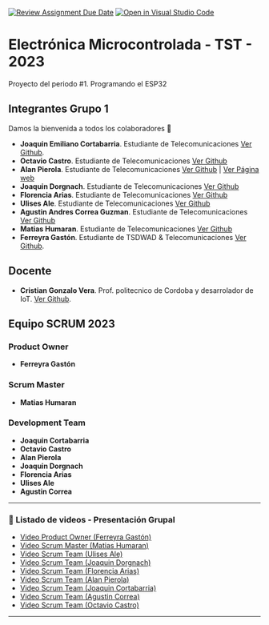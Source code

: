 [![Review Assignment Due Date](https://classroom.github.com/assets/deadline-readme-button-8d59dc4de5201274e310e4c54b9627a8934c3b88527886e3b421487c677d23eb.svg)](https://classroom.github.com/a/J_sTf_W8) [![Open in Visual Studio Code](https://classroom.github.com/assets/open-in-vscode-c66648af7eb3fe8bc4f294546bfd86ef473780cde1dea487d3c4ff354943c9ae.svg)](https://classroom.github.com/online_ide?assignment_repo_id=10776980&assignment_repo_type=AssignmentRepo)

# Electrónica Microcontrolada - TST - 2023
Proyecto del periodo #1. Programando el ESP32
 

## Integrantes Grupo 1          

Damos la bienvenida a todos los colaboradores 💙
- **Joaquin Emiliano Cortabarria**. Estudiante de Telecomunicaciones [Ver Github](https://github.com/joacorta).
- **Octavio Castro**. Estudiante de Telecomunicaciones [Ver Github](https://github.com/OctavioXeOc)
- **Alan Pierola**. Estudiante de Telecomunicaciones [Ver Github](https://github.com/alancodigo) | [Ver Página web](https://alancodigo.github.io)
- **Joaquin Dorgnach**. Estudiante de Telecomunicaciones [Ver Github](https://github.com/Joaquinn31)
- **Florencia Arias**. Estudiante de Telecomunicaciones [Ver Github](https://github.com/cande2323)
- **Ulises Ale**. Estudiante de Telecomunicaciones [Ver Github](https://github.com/ulisesaale)
- **Agustin Andres Correa Guzman**. Estudiante de Telecomunicaciones [Ver Github](https://github.com/Agustincorreag91https://github.com/)
- **Matias Humaran**. Estudiante de Telecomunicaciones [Ver Github](https://github.com/Malvatyan)
- **Ferreyra Gastón**. Estudiante de TSDWAD & Telecomunicaciones [Ver Github](https://github.com/gastonloco).



## Docente

- **Cristian Gonzalo Vera**. Prof. politecnico de Cordoba y desarrolador de IoT. [Ver Github](https://github.com/Gona79).


## Equipo SCRUM 2023


### Product Owner

- **Ferreyra Gastón**

### Scrum Master

- **Matias Humaran**

### Development Team

- **Joaquin Cortabarria**
- **Octavio Castro**
- **Alan Pierola**
- **Joaquin Dorgnach**
- **Florencia Arias**
- **Ulises Ale**
- **Agustin Correa**

--- 

### 🎥 Listado de videos - Presentación Grupal

<!-- YT:START -->
- [Video Product Owner (Ferreyra Gastón)][video1]
- [Video Scrum Master (Matias Humaran)][video2]
- [Video Scrum Team (Ulises Ale)][video3]
- [Video Scrum Team (Joaquin Dorgnach)][video4]
- [Video Scrum Team (Florencia Arias)][video5]
- [Video Scrum Team (Alan Pierola)][video6]
- [Video Scrum Team (Joaquin Cortabarria)][video7]
- [Video Scrum Team (Agustin Correa)][video8]
- [Video Scrum Team (Octavio Castro)][video9]
<!-- YT:END -->


---
[video1]: https://www.youtube.com/watch?v=jiJkwRlExsE
[video2]: https://www.youtube.com/watch?v=HXS5RiXmF7U
[video3]: https://www.youtube.com/watch?v=MSoVLNoIxQ8
[video4]: https://www.youtube.com/watch?v=79ER_k4Qr2E
[video5]: https://www.youtube.com/watch?v=kHgwKReGjzA
[video6]: https://www.youtube.com/watch?v=gh8z8eFezkI
[video7]: https://www.youtube.com/watch?v=oN_mUHlPYnc
[video8]: https://www.youtube.com/watch?v=M5kWhDkbPLY
[video9]: https://www.youtube.com/watch?v=1StTDQNnnkg